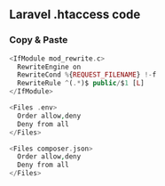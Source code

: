 ## Laravel .htaccess code

### Copy & Paste
```php
<IfModule mod_rewrite.c>
  RewriteEngine on
  RewriteCond %{REQUEST_FILENAME} !-f
  RewriteRule ^(.*)$ public/$1 [L]
</IfModule>

<Files .env>
  Order allow,deny
  Deny from all
</Files>

<Files composer.json>
  Order allow,deny
  Deny from all
</Files>
```
